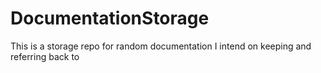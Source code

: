 # DocumentationStorage
This is a storage repo for random documentation I intend on keeping and referring back to
